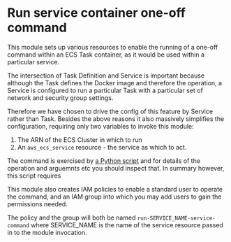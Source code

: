# Run service container one-off command

This module sets up various resources to enable the running of a one-off command within an ECS Task container, as it would be used within a particular service.

The intersection of Task Definition and Service is important because although the Task defines the Docker image and therefore the operation, a Service is configured to run a particular Task with a particular set of network and security group settings.

Therefore we have chosen to drive the config of this feature by Service rather than Task. Besides the above reasons it also massively simplifies the configuration, requiring only two variables to invoke this module:

1. The ARN of the ECS Cluster in which to run
2. An `aws_ecs_service` resource - the service as which to act.

The command is exercised by [a Python script](../../scripts/run_service_container_one_off_command/run_command.py) and for details of the operation and arguemnts etc you should inspect that. In summary however, this script requires

This module also creates IAM policies to enable a standard user to operate the command, and an IAM group into which you may add users to gain the permissions needed.

The policy and the group will both be named `run-SERVICE_NAME-service-command` where SERVICE_NAME is the name of the service resource passed in to the module invocation. 
